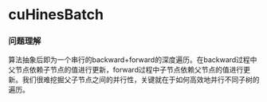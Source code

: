 # cuHinesBatch

### 问题理解

算法抽象后即为一个串行的backward+forward的深度遍历。在backward过程中父节点依赖子节点的值进行更新，forward过程中子节点依赖父节点的值进行更新。我们很难挖掘父子节点之间的并行性，关键就在于如何高效地并行不同子树的遍历。




